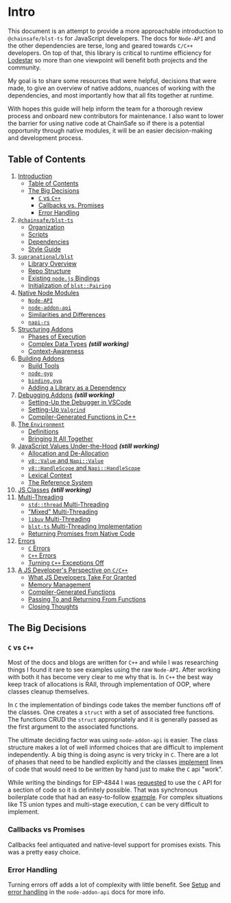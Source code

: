 # Intro

This document is an attempt to provide a more approachable introduction to `@chainsafe/blst-ts` for JavaScript developers.  The docs for `Node-API` and the other dependencies are terse, long and geared towards `C/C++` developers. On top of that, this library is critical to runtime efficiency for [Lodestar](https://github.com/ChainSafe/lodestar) so more than one viewpoint will benefit both projects and the community.

My goal is to share some resources that were helpful, decisions that were made, to give an overview of native addons, nuances of working with the dependencies, and most importantly how that all fits together at runtime.

With hopes this guide will help inform the team for a thorough review process and onboard new contributors for maintenance. I also want to lower the barrier for using native code at ChainSafe so if there is a potential opportunity through native modules, it will be an easier decision-making and development process.

## Table of Contents

1. [Introduction](./intro.md)
    - [Table of Contents](#table-of-contents)
    - [The Big Decisions](#the-big-decisions)
        - [`C` vs `C++`](#c-vs-c)
        - [Callbacks vs. Promises](#callbacks-vs-promises)
        - [Error Handling](#error-handling)
2. [`@chainsafe/blst-ts`](./repo.md)
    - [Organization](./repo.md#organization)
    - [Scripts](./repo.md#scripts)
    - [Dependencies](./repo.md#dependencies)
    - [Style Guide](./repo.md#style-guide)
3. [`supranational/blst`](./blst.md)
    - [Library Overview](./blst.md#overview)
    - [Repo Structure](./blst.md#structure)
    - [Existing `node.js` Bindings](./blst.md#existing-node-bindings)
    - [Initialization of `blst::Pairing`](./blst.md#initialization-of-blstpairing)
4. [Native Node Modules](./native-node.md)
    - [`Node-API`](./native-node.md#node-api)
    - [`node-addon-api`](./native-node.md#node-addon-api)
    - [Similarities and Differences](./native-node.md#similarites-and-differences)
    - [`napi-rs`](./native-node.md#napi-rs)
5. [Structuring Addons](./structuring-addons.md)
    - [Phases of Execution](./structuring-addons.md#phases-of-execution)
    - [Complex Data Types](./structuring-addons.md#complex-data-types)  **_(still working)_**
    - [Context-Awareness](./structuring-addons.md#context-awareness)
6. [Building Addons](./building.md)
    - [Build Tools](./building.md#build-tools)
    - [`node-gyp`](./building.md#node-gyp)
    - [`binding.gyp`](./building.md#bindinggyp)
    - [Adding a Library as a Dependency](./building.md#adding-a-library-as-a-dependency)
7. [Debugging Addons](./debugging.md) **_(still working)_**
    - [Setting-Up the Debugger in VSCode](./debugging.md#setting-up-the-debugger-in-vscode)
    - [Setting-Up `Valgrind`](./debugging.md#setting-up-valgrind)
    - [Compiler-Generated Functions in C++](./debugging.md#compiler-generated-functions-in-c)
8. [The `Environment`](./environment.md)
    - [Definitions](./environment.md#definitions)
    - [Bringing It All Together](./environment.md#bringing-it-all-together)
9. [JavaScript Values Under-the-Hood](./values.md) **_(still working)_**
    - [Allocation and De-Allocation](./values.md#allocation-and-de-allocation)
    - [`v8::Value` and `Napi::Value`](./values.md#v8value-and-napivalue)
    - [`v8::HandleScope` and `Napi::HandleScope`](./values.md#v8handlescope-and-napihandlescope)
    - [Lexical Context](./values.md#lexical-context)
    - [The Reference System](./values.md#the-reference-system)
10. [JS Classes](./classes.md) **_(still working)_**
11. [Multi-Threading](./multi-threading.md)
    - [`std::thread` Multi-Threading](./multi-threading.md#stdthread-multi-threading)
    - ["Mixed" Multi-Threading](./multi-threading.md#mixed-multi-threading)
    - [`libuv` Multi-Threading](./multi-threading.md#libuv-multi-threading)
    - [`blst-ts` Multi-Threading Implementation](./multi-threading.md#blst-ts-multi-threading-implementation)
    - [Returning Promises from Native Code](./multi-threading.md#returning-promises-from-native-code)
12. [Errors](./errors.md)
    - [`C` Errors](./errors.md#c-errors)
    - [`C++` Errors](./errors.md#js-errors)
    - [Turning `C++` Exceptions Off](./errors.md#turning-c-exceptions-off)
13. [A JS Developer's Perspective on `C/C++`](./js-perspective-on-c.md)
    - [What JS Developers Take For Granted](./js-perspective-on-c.md#what-js-developers-take-for-granted)
    - [Memory Management](./js-perspective-on-c.md#memory-management)
    - [Compiler-Generated Functions](./js-perspective-on-c.md#compiler-generated-functions)
    - [Passing To and Returning From Functions](./js-perspective-on-c.md#passing-to-and-returning-from-functions)
    - [Closing Thoughts](./js-perspective-on-c.md#closing-thoughts)

## The Big Decisions

### `C` vs `C++`

Most of the docs and blogs are written for `C++` and while I was researching things I found it rare to see examples using the raw `Node-API`. After working with both it has become very clear to me why that is. In `C++` the best way keep track of allocations is RAII, through implementation of OOP, where classes cleanup themselves.

In `C` the implementation of bindings code takes the member functions off of the classes. One creates a `struct` with a set of associated free functions. The functions CRUD the `struct` appropriately and it is generally passed as the first argument to the associated functions.

The ultimate deciding factor was using `node-addon-api` is easier.  The class structure makes a lot of well informed choices that are difficult to implement independently.  A big thing is doing async is very tricky in `C`. There are a lot of phases that need to be handled explicitly and the classes [implement](./reference.md#node-addon-api) lines of code that would need to be written by hand just to make the `C` api "work".

While writing the bindings for EIP-4844 I was [requested](https://github.com/ethereum/c-kzg-4844/pull/177#discussion_r1127851634) to use the `C` API for a section of code so it is definitely possible. That was synchronous boilerplate code that had an easy-to-follow [example](https://nodejs.github.io/node-addon-examples/special-topics/context-awareness/#bindingc). For complex situations like TS union types and multi-stage execution, `C` can be very difficult to implement.

### Callbacks vs Promises

Callbacks feel antiquated and native-level support for promises exists. This was a pretty easy choice.

### Error Handling

Turning errors off adds a lot of complexity with little benefit.  See [Setup](https://github.com/nodejs/node-addon-api/blob/main/doc/setup.md) and [error handling](https://github.com/nodejs/node-addon-api/blob/main/doc/error_handling.md) in the `node-addon-api` docs for more info.

